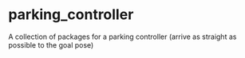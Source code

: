 # parking_controller
A collection of packages for a parking controller (arrive as straight as possible to the goal pose)
